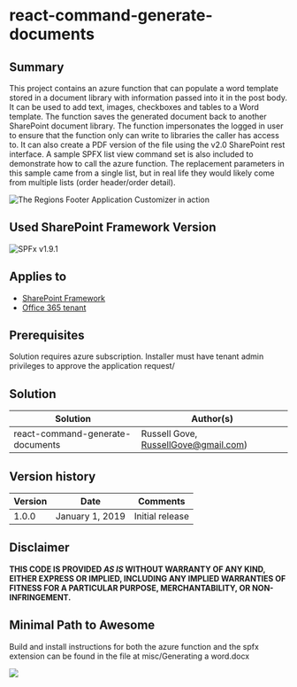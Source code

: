 # react-command-generate-documents

## Summary
This project contains an azure function that can populate a word template stored in a document library with information passed into it in the post body. It can be used to add text, images, checkboxes and tables to a Word template. The function saves the generated document back to another SharePoint document library. The function impersonates the logged in user to ensure that the function only can write to libraries the caller has access to. It can also create a PDF version of the file using the  v2.0 SharePoint rest interface. 
A sample SPFX list view command set is also included to demonstrate how to call the azure function. The replacement parameters in this sample came from a single list, but in real life they would likely come from multiple lists (order header/order detail). 

![The Regions Footer Application Customizer in action](./misc/GenerateDocs.png)

## Used SharePoint Framework Version

![SPFx v1.9.1](https://img.shields.io/badge/SPFx-1.9.1-green.svg)

## Applies to

* [SharePoint Framework](https://dev.office.com/sharepoint)
* [Office 365 tenant](https://dev.office.com/sharepoint/docs/spfx/set-up-your-development-environment)

## Prerequisites
 
Solution requires azure subscription. Installer must have tenant admin privileges to approve the application request/

## Solution

Solution|Author(s)
--------|---------
react-command-generate-documents|Russell Gove, RussellGove@gmail.com)

## Version history

Version|Date|Comments
-------|----|--------
1.0.0|January 1, 2019|Initial release

## Disclaimer

**THIS CODE IS PROVIDED *AS IS* WITHOUT WARRANTY OF ANY KIND, EITHER EXPRESS OR IMPLIED, INCLUDING ANY IMPLIED WARRANTIES OF FITNESS FOR A PARTICULAR PURPOSE, MERCHANTABILITY, OR NON-INFRINGEMENT.**

## Minimal Path to Awesome

Build and install instructions for both the azure function and the spfx extension  can be found in the file at misc/Generating a word.docx

<img src="https://pnptelemetry.azurewebsites.net/sp-dev-fx-extensions/samples/react-command-generate-document" />

